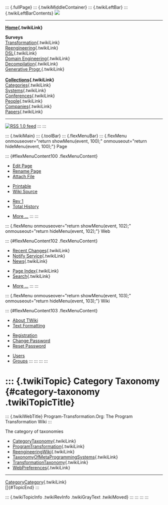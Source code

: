 ::: {.fullPage}
::: {.twikiMiddleContainer}
::: {.twikiLeftBar}
::: {.twikiLeftBarContents}
![](../pub/transformation.gif)

------------------------------------------------------------------------

**[Home](WebHome){.twikiLink}**

**Surveys**\
[Transformation](ProgramTransformation){.twikiLink}\
[Reengineering](ReengineeringWiki){.twikiLink}\
[DSL](DomainSpecificLanguages){.twikiLink}\
[Domain Engineering](DomainEngineering){.twikiLink}\
[Decompilation](DeCompilation){.twikiLink}\
[Generative Progr.](GenerativeProgrammingWiki){.twikiLink}\
\
**[Collections](CategoryCollection){.twikiLink}**\
[Categories](CategoryCategory){.twikiLink}\
[Systems](TransformationSystems){.twikiLink}\
[Conferences](TransformationConferences){.twikiLink}\
[People](TransformationPeople){.twikiLink}\
[Companies](TransformationCompanies){.twikiLink}\
[Papers](CategoryPaper){.twikiLink}

------------------------------------------------------------------------

[![](../pub/rss.gif "RSS 1.0 feed")](WebRss@skin=rss)
:::
:::

::: {.twikiMain}
::: {.toolBar}
::: {.flexMenuBar}
::: {.flexMenu onmouseover="return showMenu(event, 100);" onmouseout="return hideMenu(event, 100);"}
Page

::: {#flexMenuContent100 .flexMenuContent}
-   [Edit
    Page](http://www.program-transformation.org/edit/Transform/CategoryTaxonomy?t=1536825744)
-   [Rename
    Page](http://www.program-transformation.org/rename/Transform/CategoryTaxonomy)
-   [Attach
    File](http://www.program-transformation.org/attach/Transform/CategoryTaxonomy)

<!-- -->

-   [Printable](http://www.program-transformation.org/view/Transform/CategoryTaxonomy?skin=print.pattern)
-   [Wiki
    Source](http://www.program-transformation.org/view/Transform/CategoryTaxonomy?skin=text&raw=on&contenttype=text/plain)

<!-- -->

-   [Rev
    1](http://www.program-transformation.org/view/Transform/CategoryTaxonomy?rev=1.1)
-   [Total
    History](http://www.program-transformation.org/rdiff/Transform/CategoryTaxonomy)

<!-- -->

-   [More
    \...](http://www.program-transformation.org/oops/Transform/CategoryTaxonomy?template=oopsmore&param1=1.1&param2=1.1)
:::
:::

::: {.flexMenu onmouseover="return showMenu(event, 102);" onmouseout="return hideMenu(event, 102);"}
Web

::: {#flexMenuContent102 .flexMenuContent}
-   [Recent Changes](WebChanges){.twikiLink}
-   [Notify Service](WebNotify){.twikiLink}
-   [News](WebNews){.twikiLink}

<!-- -->

-   [Page Index](WebIndex){.twikiLink}
-   [Search](WebSearch){.twikiLink}

<!-- -->

-   [More
    \...](http://www.program-transformation.org/oops/Transform/CategoryTaxonomy?template=oopsmore&param1=1.1&param2=1.1)
:::
:::

::: {.flexMenu onmouseover="return showMenu(event, 103);" onmouseout="return hideMenu(event, 103);"}
Wiki

::: {#flexMenuContent103 .flexMenuContent}
-   [About
    TWiki](http://www.program-transformation.org/view/TWiki/WebHome)
-   [Text
    Formatting](http://www.program-transformation.org/view/TWiki/TextFormattingRules)

<!-- -->

-   [Registration](http://www.program-transformation.org/view/TWiki/TWikiRegistration)
-   [Change
    Password](http://www.program-transformation.org/view/TWiki/ChangePassword)
-   [Reset
    Password](http://www.program-transformation.org/view/TWiki/ResetPassword)

<!-- -->

-   [Users](http://www.program-transformation.org/view/Main/TWikiUsers)
-   [Groups](http://www.program-transformation.org/view/Main/TWikiGroups)
:::
:::
:::
:::

::: {.twikiTopic}
Category Taxonomy {#category-taxonomy .twikiTopicTitle}
=================

::: {.twikiWebTitle}
Program-Transformation.Org: The Program Transformation Wiki
:::

The category of taxonomies

-   [CategoryTaxonomy](CategoryTaxonomy){.twikiLink}
-   [ProgramTransformation](ProgramTransformation){.twikiLink}
-   [ReengineeringWiki](ReengineeringWiki){.twikiLink}
-   [TaxonomyOfMetaProgrammingSystems](TaxonomyOfMetaProgrammingSystems){.twikiLink}
-   [TransformationTaxonomy](TransformationTaxonomy){.twikiLink}
-   [WebPreferences](WebPreferences){.twikiLink}

------------------------------------------------------------------------

[CategoryCategory](CategoryCategory){.twikiLink}\
[]{#TopicEnd}
:::

::: {.twikiTopicInfo .twikiRevInfo .twikiGrayText .twikiMoved}
:::
:::
:::
:::
